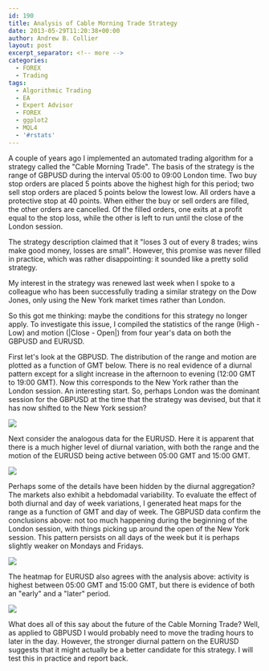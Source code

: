 ```yaml
---
id: 190
title: Analysis of Cable Morning Trade Strategy
date: 2013-05-29T11:20:38+00:00
author: Andrew B. Collier
layout: post
excerpt_separator: <!-- more -->
categories:
  - FOREX
  - Trading
tags:
  - Algorithmic Trading
  - EA
  - Expert Advisor
  - FOREX
  - ggplot2
  - MQL4
  - '#rstats'
---
```

A couple of years ago I implemented an automated trading algorithm for a strategy called the "Cable Morning Trade". The basis of the strategy is the range of GBPUSD during the interval 05:00 to 09:00 London time. Two buy stop orders are placed 5 points above the highest high for this period; two sell stop orders are placed 5 points below the lowest low. All orders have a protective stop at 40 points. When either the buy or sell orders are filled, the other orders are cancelled. Of the filled orders, one exits at a profit equal to the stop loss, while the other is left to run until the close of the London session.

<!-- more -->

The strategy description claimed that it "loses 3 out of every 8 trades; wins make good money, losses are small". However, this promise was never filled in practice, which was rather disappointing: it sounded like a pretty solid strategy.

My interest in the strategy was renewed last week when I spoke to a colleague who has been successfully trading a similar strategy on the Dow Jones, only using the New York market times rather than London.

So this got me thinking: maybe the conditions for this strategy no longer apply. To investigate this issue, I compiled the statistics of the range (High - Low) and motion (|Close - Open|) from four year's data on both the GBPUSD and EURUSD.

First let's look at the GBPUSD. The distribution of the range and motion are plotted as a function of GMT below. There is no real evidence of a diurnal pattern except for a slight increase in the afternoon to evening (12:00 GMT to 19:00 GMT). Now this corresponds to the New York rather than the London session. An interesting start. So, perhaps London was the dominant session for the GBPUSD at the time that the strategy was devised, but that it has now shifted to the New York session?

<img src="{{ site.baseurl }}/static/img/2013/05/boxplot-GBPUSD.png">

Next consider the analogous data for the EURUSD. Here it is apparent that there is a much higher level of diurnal variation, with both the range and the motion of the EURUSD being active between 05:00 GMT and 15:00 GMT.

<img src="{{ site.baseurl }}/static/img/2013/05/boxplot-EURUSD.png">

Perhaps some of the details have been hidden by the diurnal aggregation? The markets also exhibit a hebdomadal variability. To evaluate the effect of both diurnal and day of week variations, I generated heat maps for the range as a function of GMT and day of week. The GBPUSD data confirm the conclusions above: not too much happening during the beginning of the London session, with things picking up around the open of the New York session. This pattern persists on all days of the week but it is perhaps slightly weaker on Mondays and Fridays.

<img src="{{ site.baseurl }}/static/img/2013/05/heatmap-GBPUSD.png">

The heatmap for EURUSD also agrees with the analysis above: activity is highest between 05:00 GMT and 15:00 GMT, but there is evidence of both an "early" and a "later" period.

<img src="{{ site.baseurl }}/static/img/2013/05/heatmap-EURUSD.png">

What does all of this say about the future of the Cable Morning Trade? Well, as applied to GBPUSD I would probably need to move the trading hours to later in the day. However, the stronger diurnal pattern on the EURUSD suggests that it might actually be a better candidate for this strategy. I will test this in practice and report back.
